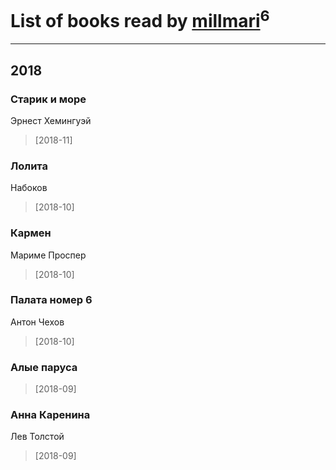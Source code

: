# List of books read by [millmari](http://www.knigopis.com/#/user/books?u=959623771092275-facebook)<sup>6</sup>
---

## 2018

### Старик и море
Эрнест Хемингуэй
> [2018-11] 


### Лолита
Набоков
> [2018-10] 


### Кармен
Мариме Проспер
> [2018-10] 


### Палата номер 6
Антон Чехов
> [2018-10] 


### Алые паруса
> [2018-09] 


### Анна Каренина
Лев Толстой
> [2018-09] 



